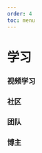 ```yaml
---
order: 4
toc: menu
---
```


# 学习

### 视频学习

<Resource module="学习" name="视频学习"></Resource>

### 社区

<Resource module="学习" name="社区"></Resource>

### 团队

<Resource module="学习" name="团队"></Resource>

### 博主

<Resource module="学习" name="博主"></Resource>
